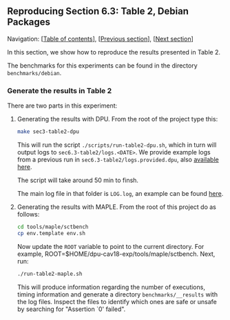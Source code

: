 ## Reproducing Section 6.3: Table 2, Debian Packages

Navigation: [[Table of contents]], [[Previous section]], [[Next section]]

[Table of contents]: 1-intro.md#index
[Previous section]: 4-section-6.2.md
[Next section]: 6-section-6.4.md

In this section, we show how to reproduce the results presented
in Table 2.

The benchmarks for this experiments can be found in the directory `benchmarks/debian`.

### Generate the results in Table 2

There are two parts in this experiment:

1. Generating the results with DPU.  From the root of the project type this:

   ```sh
   make sec3-table2-dpu
   ```

   This will run the script `./scripts/run-table2-dpu.sh`, which in turn will
   output logs to `sec6.3-table2/logs.<DATE>`. We provide example logs from a
   previous run in `sec6.3-table2/logs.provided.dpu`, also
   [available here](../sec6.3-table2/logs.provided.dpu/).

   The script will take around 50 min to finsh.

   The main log file in that folder is `LOG.log`, an example can be found
   [here](../sec6.3-table2/logs.provided.dpu/LOG.log).

 
2. Generating the results with MAPLE.  From the root of this project do as
   follows:

   ```sh
   cd tools/maple/sctbench
   cp env.template env.sh
   ```

   Now update the `ROOT` variable to point to the current directory. 
   For example, ROOT=$HOME/dpu-cav18-exp/tools/maple/sctbench.
   Next, run:

   ```sh
   ./run-table2-maple.sh 
   ```

   This will produce information regarding the number of executions, timing 
   information and generate a directory `benchmarks/__results` with the log
   files. Inspect the files to identify which ones are safe or unsafe by
   searching for "Assertion `0' failed".
